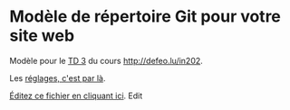 # Modèle de répertoire Git pour votre site web

Modèle pour le [TD 3](http://defeo.lu/in202/tutorials/tutorial3) du
cours <http://defeo.lu/in202>.

Les [réglages, c'est par là](../../settings).

[Éditez ce fichier en cliquant ici](../../edit/master/README.md).
Edit
